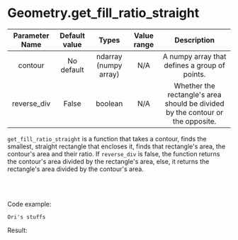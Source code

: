 # Geometry.get_fill_ratio_straight


| Parameter Name | Default value | Types | Value range | Description | 
| :---: | :---: | :---: | :---: | :---: |
| contour | No default | ndarray (numpy array) | N/A | A numpy array that defines a group of points. |
| reverse_div | False | boolean | N/A | Whether the rectangle's area should be divided by the contour or the opposite. |


`get_fill_ratio_straight` is a function that takes a contour, finds the smallest, straight rectangle that encloses it, 
finds that rectangle's area, the contour's area and their ratio. If `reverse_div` is false, the function returns the contour's area divided by the rectangle's area, else, it returns the rectangle's area divided by the contour's area.

</br>
</br>

Code example:
```
Ori's stuffs
```
Result:
